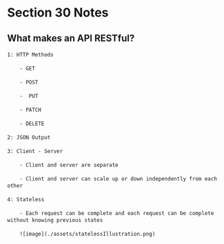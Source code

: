 # Section 30 Notes

## What makes an API RESTful?

    1: HTTP Methods

        - GET

        - POST

        -  PUT

        - PATCH

        - DELETE

    2: JSON Output

    3: Client - Server

        - Client and server are separate

        - Client and server can scale up or down independently from each other

    4: Stateless

        - Each request can be complete and each request can be complete without knowing previous states

        ![image](./assets/statelessIllustration.png)